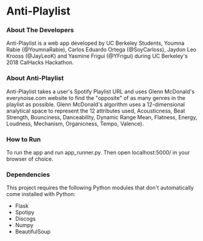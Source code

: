 # Anti-Playlist

### About The Developers
Anti-Playlist is a web app developed by UC Berkeley Students, Youmna Rabie (@YoumnaRabie), Carlos Eduardo Ortega (@SoyCarloss), Jaydon Leo Krooss (@JayLeoK) and Yasmine Frigui (@YFrigui) during UC Berkeley's 2018 CalHacks Hackathon.

### About Anti-Playlist
Anti-Playlist takes a user's Spotify Playlist URL and uses Glenn McDonald's everynoise.com website to find the "opposite" of as many genres in the playlist as possible. Glenn McDonald's algorithm uses a 12-dimensional analytical space to represent the 12 attributes used, Acousticness, Beat Strength, Bounciness, Danceability, Dynamic Range Mean, Flatness, Energy, Loudness, Mechanism, Organicness, Tempo, Valence).

### How to Run
To run the app and run app_runner.py. Then open localhost:5000/ in your browser of choice. 

### Dependencies
This project requires the following Python modules that don't automatically come installed with Python:
* Flask
* Spotipy
* Discogs
* Numpy
* BeautifulSoup
